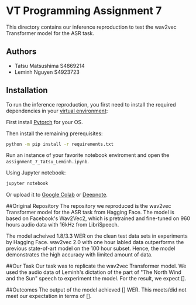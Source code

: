 # VT Programming Assignment 7

This directory contains our inference reproduction to test the wav2vec Transformer model for the ASR task.

## Authors

- Tatsu Matsushima S4869214
- Leminh Nguyen S4923723

## Installation

To run the inference reproduction, you first need to install the required dependencies in your [virtual environment](https://virtualenv.pypa.io/en/latest/):

First install [Pytorch](https://pytorch.org/get-started/locally/) for your OS.

Then install the remaining prerequisites:

```sh
python -m pip install -r requirements.txt
```

Run an instance of your favorite notebook enviroment and open the `assignment_7_Tatsu_Leminh.ipynb`.

Using Jupyter notebook:

```sh
jupyter notebook
```

Or upload it to [Google Colab](https://colab.research.google.com/) or [Deepnote](https://deepnote.com/dashboard).

##Original Repository
The repository we reproduced is the wav2vec Transformer model for the ASR task from Hagging Face. The model is based on Facebook's Wav2Vec2, which is pretrained and fine-tuned on 960 hours audio data with 16kHz from LibriSpeech.

The model acheived 1.8/3.3 WER on the clean test data sets in experiments by Hagging Face. wav2vec 2.0 with one hour labled data outperforms the previous state-of-art model on the 100 hour subset. Hence, the model demonstrates the high accuracy with limited amount of data.

##Our Task
Our task was to replicate the wav2vec Transformer model. We used the audio data of Leminh's dictation of the part of "The North Wind and the Sun" speech to experiment the model. For the result, we expect [].

##Outcomes
The output of the model achieved [] WER. This meets/did not meet our expectation in terms of [].

